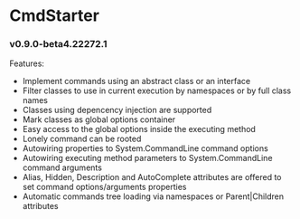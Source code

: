 # CmdStarter

### v0.9.0-beta4.22272.1

Features:
- Implement commands using an abstract class or an interface
- Filter classes to use in current execution by namespaces or by full class names
- Classes using depencency injection are supported
- Mark classes as global options container
- Easy access to the global options inside the executing method
- Lonely command can be rooted
- Autowiring properties to System.CommandLine command options
- Autowiring executing method parameters to System.CommandLine command arguments
- Alias, Hidden, Description and AutoComplete attributes are offered to set command options/arguments properties
- Automatic commands tree loading via namespaces or Parent|Children attributes